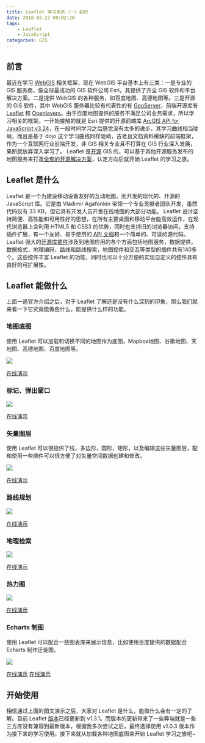 ```yaml
---
title: Leaflet 学习系列（一）初识
date: 2018-05-27 09:02:20
tags:
    - Leaflet
    - JavaScript
categories: GIS
---
```


## 前言

最近在学习 [WebGIS][0] 相关框架，现在 WebGIS 平台基本上有三类：一是专业的 GIS 服务商，像全球最成功的 GIS 软件公司 Esri，其提供了齐全 GIS 软件和平台解决方案。二是提供 WebGIS 的各种服务，如百度地图、高德地图等。三是开源的 GIS 软件，其中 WebGIS 服务器比较有代表性的有 [GeoServer][5]，前端开源库有 [Leaflet][3] 和 [Openlayers][6]。由于百度地图提供的服务不满足公司业务需求，所以学习相关的框架。一开始接触的就是 Esri 提供的开源前端库 [ArcGIS API for JavaScript v3.24][1]，在一段时间学习之后感觉没有太多的进步，其学习曲线相当陡峭，而且是基于 dojo 这个学习曲线同样陡峭，古老且文档资料稀缺的前端框架，作为一个互联网行业前端开发，非 GIS 相关专业且不打算在 GIS 行业深入发展，果断就放弃深入学习了。 Leaflet 是[开源][2] GIS 的，可以基于其他开源服务发布的地图服务来打造[全套的开源解决方案][4]，认定方向后就开始 Leaflet 的学习之旅。

<!-- more -->

## Leaflet 是什么

Leaflet 是一个为建设移动设备友好的互动地图，而开发的现代的、开源的 JavaScript 库。它是由 Vladimir Agafonkin 带领一个专业贡献者团队开发，虽然代码仅有 33 KB，但它具有开发人员开发在线地图的大部分功能。
Leaflet 设计坚持简便、高性能和可用性好的思想，在所有主要桌面和移动平台能高效运作，在现代浏览器上会利用 HTML5 和 CSS3 的优势，同时也支持旧的浏览器访问。支持插件扩展，有一个友好、易于使用的 [API 文档][7]和一个简单的、可读的源代码。
Leaflet 强大的[开源库插件][8]涉及到地图应用的各个方面包括地图服务，数据提供，数据格式，地理编码，路线和路线搜索，地图控件和交互等类型的插件共有140多个。这些控件丰富 Leaflet 的功能，同时也可以十分方便的实现自定义的控件具有良好的可扩展性。

## Leaflet 能做什么

上面一通官方介绍之后，对于 Leaflet 了解还是没有什么深刻的印象，那么我们就来看一下它究竟能做些什么，能提供什么样的功能。

### 地图底图

使用 Leaflet 可以加载和切换不同的地图作为底图，Mapbox地图、谷歌地图、天地图、高德地图、百度地图等。

![](http://p4wb4s2l1.bkt.clouddn.com/leaflet/1.gif_gif)

[在线演示][9]

### 标记、弹出窗口

![](http://p4wb4s2l1.bkt.clouddn.com/leaflet/2.gif_gif)

[在线演示][10]

### 矢量图层

使用 Leaflet 可以很提供了线，多边形，圆形，矩形，以及编辑这些矢量图层，配和使用一些插件可以很方便了对矢量空间数据创建和修改。

![](http://p4wb4s2l1.bkt.clouddn.com/leaflet/3.gif_gif)

[在线演示][11]

### 路线规划

![](http://p4wb4s2l1.bkt.clouddn.com/leaflet/3.png_blog)

[在线演示][12]

### 地理检索

![](http://p4wb4s2l1.bkt.clouddn.com/leaflet/5.gif_gif)

[在线演示][15]

### 热力图

![](http://p4wb4s2l1.bkt.clouddn.com/leaflet/4.png_blog)

[在线演示][13]

### Echarts 制图

使用 Leaflet 可以配合一些图表库来展示信息，比如使用百度提供的数据配合 Echarts 制作迁徙图。

![](http://p4wb4s2l1.bkt.clouddn.com/leaflet/4.gif_gif)

[在线演示][14]  [在线演示][16]

## 开始使用

相信通过上面的图文演示之后，大家对 Leaflet 是什么，能做什么会有一定的了解。目前 Leaflet [版本][17]已经更新到 v1.3.1。而版本的更新带来了一些弊端就是一些三方库没有兼容到最新版本，根据我多次尝试之后，最终选择使用 v1.0.3 版本作为接下来的学习使用。接下来就从加载各种地图底图来开始 Leaflet 学习之旅吧~

[0]: https://www.cnblogs.com/naaoveGIS/p/3887141.html
[1]: https://developers.arcgis.com/javascript/3/
[2]: https://github.com/Leaflet/Leaflet
[3]: https://leafletjs.com/
[4]: http://www.cnblogs.com/naaoveGIS/p/4187679.html
[5]: http://geoserver.org/
[6]: https://openlayers.org/
[7]: https://leafletjs.com/reference-1.0.3.html
[8]: https://leafletjs.com/plugins.html
[9]: http://leaflet-extras.github.io/leaflet-providers/preview/index.html
[10]: https://leaflet.github.io/Leaflet.markercluster/example/marker-clustering-realworld.388.html
[11]: https://kklimczak.github.io/Leaflet.Pin/
[12]: http://www.liedman.net/leaflet-routing-machine/
[13]: http://leaflet.github.io/Leaflet.heat/demo/
[14]: http://wandergis.com/leaflet-echarts/
[15]: https://smeijer.github.io/leaflet-geosearch/#openstreetmap
[16]: http://wandergis.com/leaflet-echarts3/examples/index2.html
[17]: https://leafletjs.com/reference-versions.html